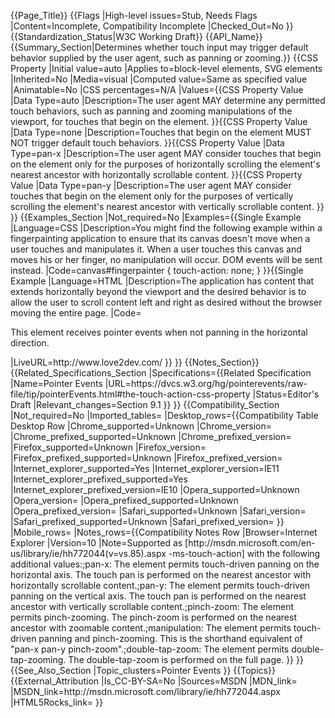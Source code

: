 {{Page_Title}}
{{Flags
|High-level issues=Stub, Needs Flags
|Content=Incomplete, Compatibility Incomplete
|Checked_Out=No
}}
{{Standardization_Status|W3C Working Draft}}
{{API_Name}}
{{Summary_Section|Determines whether touch input may trigger default behavior supplied by the user agent, such as panning or zooming.}}
{{CSS Property
|Initial value=auto
|Applies to=block-level elements, SVG elements
|Inherited=No
|Media=visual
|Computed value=Same as specified value
|Animatable=No
|CSS percentages=N/A
|Values={{CSS Property Value
|Data Type=auto
|Description=The user agent MAY determine any permitted touch behaviors, such as panning and zooming manipulations of the viewport, for touches that begin on the element.
}}{{CSS Property Value
|Data Type=none
|Description=Touches that begin on the element MUST NOT trigger default touch behaviors.
}}{{CSS Property Value
|Data Type=pan-x
|Description=The user agent MAY consider touches that begin on the element only for the purposes of horizontally scrolling the element's nearest ancestor with horizontally scrollable content.
}}{{CSS Property Value
|Data Type=pan-y
|Description=The user agent MAY consider touches that begin on the element only for the purposes of vertically scrolling the element's nearest ancestor with vertically scrollable content.
}}
}}
{{Examples_Section
|Not_required=No
|Examples={{Single Example
|Language=CSS
|Description=You might find the following example within a fingerpainting application to ensure that its canvas doesn't move when a user touches and manipulates it. When a user touches this canvas and moves his or her finger, no manipulation will occur. DOM events will be sent instead.
|Code=canvas#fingerpainter {
  touch-action: none;
}
}}{{Single Example
|Language=HTML
|Description=The application has content that extends horizontally beyond the viewport and the desired behavior is to allow the user to scroll content left and right as desired without the browser moving the entire page.
|Code=<div style="touch-action: pan-x;">
    This element receives pointer events when not panning in the horizontal direction.
</div>
|LiveURL=http://www.love2dev.com/
}}
}}
{{Notes_Section}}
{{Related_Specifications_Section
|Specifications={{Related Specification
|Name=Pointer Events
|URL=https://dvcs.w3.org/hg/pointerevents/raw-file/tip/pointerEvents.html#the-touch-action-css-property
|Status=Editor's Draft
|Relevant_changes=Section 9.1
}}
}}
{{Compatibility_Section
|Not_required=No
|Imported_tables=
|Desktop_rows={{Compatibility Table Desktop Row
|Chrome_supported=Unknown
|Chrome_version=
|Chrome_prefixed_supported=Unknown
|Chrome_prefixed_version=
|Firefox_supported=Unknown
|Firefox_version=
|Firefox_prefixed_supported=Unknown
|Firefox_prefixed_version=
|Internet_explorer_supported=Yes
|Internet_explorer_version=IE11
|Internet_explorer_prefixed_supported=Yes
|Internet_explorer_prefixed_version=IE10
|Opera_supported=Unknown
|Opera_version=
|Opera_prefixed_supported=Unknown
|Opera_prefixed_version=
|Safari_supported=Unknown
|Safari_version=
|Safari_prefixed_supported=Unknown
|Safari_prefixed_version=
}}
|Mobile_rows=
|Notes_rows={{Compatibility Notes Row
|Browser=Internet Explorer
|Version=10
|Note=Supported as [http://msdn.microsoft.com/en-us/library/ie/hh772044(v=vs.85).aspx -ms-touch-action] with the following additional values:;pan-x: The element permits touch-driven panning on the horizontal axis. The touch pan is performed on the nearest ancestor with horizontally scrollable content.;pan-y: The element permits touch-driven panning on the vertical axis. The touch pan is performed on the nearest ancestor with vertically scrollable content.;pinch-zoom: The element permits pinch-zooming. The pinch-zoom is performed on the nearest ancestor with zoomable content.;manipulation: The element permits touch-driven panning and pinch-zooming. This is the shorthand equivalent of "pan-x pan-y pinch-zoom".;double-tap-zoom: The element permits double-tap-zooming. The double-tap-zoom is performed on the full page.
}}
}}
{{See_Also_Section
|Topic_clusters=Pointer Events
}}
{{Topics}}
{{External_Attribution
|Is_CC-BY-SA=No
|Sources=MSDN
|MDN_link=
|MSDN_link=http://msdn.microsoft.com/library/ie/hh772044.aspx
|HTML5Rocks_link=
}}